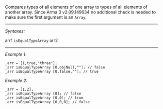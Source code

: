 Compares types of all elements of one array to types of all elements of another array. Since Arma 3 v2.09.149634 no additional check is needed to make sure the first argument is an `Array`.


---
*Syntaxes:*

arr1 `isEqualTypeArray` arr2

---
*Example 1:*

```sqf
_arr = [1,true,"three"];
_arr isEqualTypeArray [0,objNull,""]; // false
_arr isEqualTypeArray [0,false,""]; // true
```

*Example 2:*

```sqf
_arr = [1,2];
_arr isEqualTypeArray [0]; // false
_arr isEqualTypeArray [0,0]; // true
_arr isEqualTypeArray [0,0,0]; // false
```